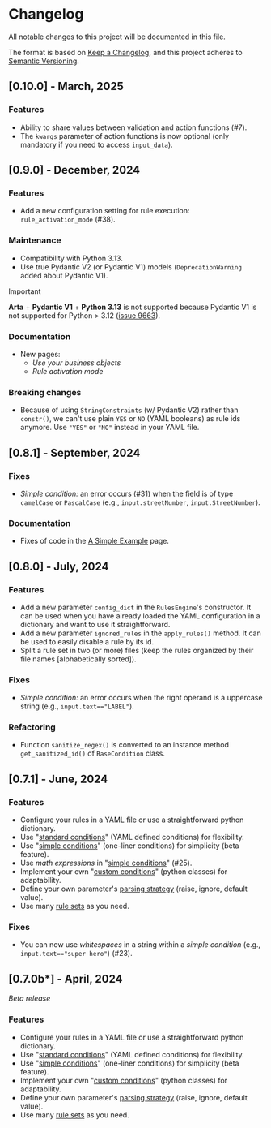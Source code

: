 # Changelog

All notable changes to this project will be documented in this file.

The format is based on [Keep a Changelog](https://keepachangelog.com/en/1.0.0/), and this project adheres to [Semantic Versioning](https://semver.org/spec/v2.0.0.html).

## [0.10.0] - March, 2025

### Features

* Ability to share values between validation and action functions (#7).
* The `kwargs` parameter of action functions is now optional (only mandatory if you need to access `input_data`).

## [0.9.0] - December, 2024

### Features

* Add a new configuration setting for rule execution: `rule_activation_mode` (#38).

### Maintenance

* Compatibility with Python 3.13.
* Use true Pydantic V2 (or Pydantic V1) models (`DeprecationWarning` added about Pydantic V1).

> [!IMPORTANT]
> **Arta** + **Pydantic V1** + **Python 3.13** is not supported because Pydantic V1 is not supported for Python > 3.12 ([issue 9663](https://github.com/pydantic/pydantic/issues/9663)).

### Documentation

* New pages:
    * *Use your business objects*
    * *Rule activation mode*

### Breaking changes

* Because of using `StringConstraints` (w/ Pydantic V2) rather than `constr()`, we can't use plain `YES` or `NO` (YAML booleans) as rule ids anymore. Use `"YES"` or `"NO"` instead in your YAML file.

## [0.8.1] - September, 2024

### Fixes

* *Simple condition:* an error occurs (#31) when the field is of type `camelCase` or `PascalCase` (e.g., `input.streetNumber`, `input.StreetNumber`).

### Documentation

* Fixes of code in the [A Simple Example](https://maif.github.io/arta/a_simple_example/) page.

## [0.8.0] - July, 2024

### Features

* Add a new parameter `config_dict` in the `RulesEngine`'s constructor. It can be used when you have already loaded the YAML configuration in a dictionary and want to use it straightforward.
* Add a new parameter `ignored_rules` in the `apply_rules()` method. It can be used to easily disable a rule by its id.
* Split a rule set in two (or more) files (keep the rules organized by their file names [alphabetically sorted]).

### Fixes

* *Simple condition:* an error occurs when the right operand is a uppercase string (e.g., `input.text=="LABEL"`).

### Refactoring

* Function `sanitize_regex()` is converted to an instance method `get_sanitized_id()` of `BaseCondition` class.

## [0.7.1] - June, 2024

### Features

* Configure your rules in a YAML file or use a straightforward python dictionary.
* Use "[standard conditions](https://maif.github.io/arta/how_to/#standard-condition)" (YAML defined conditions) for flexibility.
* Use "[simple conditions](https://maif.github.io/arta/how_to/#simple-condition)" (one-liner conditions) for simplicity (beta feature).
* Use *math expressions* in "[simple conditions](https://maif.github.io/arta/how_to/#simple-condition)" (#25).
* Implement your own "[custom conditions](https://maif.github.io/arta/special_conditions/#custom-condition)" (python classes) for adaptability.
* Define your own parameter's [parsing strategy](https://maif.github.io/arta/parameters/#parsing-error) (raise, ignore, default value).
* Use many [rule sets](https://maif.github.io/arta/rule_sets/) as you need.

### Fixes

* You can now use *whitespaces* in a string within a *simple condition* (e.g., `input.text=="super hero"`) (#23).


## [0.7.0b*] - April, 2024

*Beta release*

### Features

* Configure your rules in a YAML file or use a straightforward python dictionary.
* Use "[standard conditions](https://maif.github.io/arta/how_to/#standard-condition)" (YAML defined conditions) for flexibility.
* Use "[simple conditions](https://maif.github.io/arta/how_to/#simple-condition)" (one-liner conditions) for simplicity (beta feature).
* Implement your own "[custom conditions](https://maif.github.io/arta/special_conditions/#custom-condition)" (python classes) for adaptability.
* Define your own parameter's [parsing strategy](https://maif.github.io/arta/parameters/#parsing-error) (raise, ignore, default value).
* Use many [rule sets](https://maif.github.io/arta/rule_sets/) as you need.
